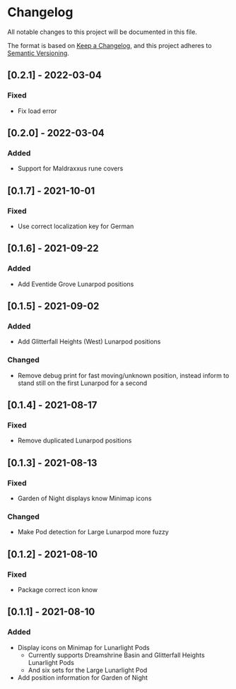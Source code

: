 # Changelog
All notable changes to this project will be documented in this file.

The format is based on [Keep a Changelog](https://keepachangelog.com/en/1.0.0/),
and this project adheres to [Semantic Versioning](https://semver.org/spec/v2.0.0.html).

## [0.2.1] - 2022-03-04
### Fixed
 - Fix load error

## [0.2.0] - 2022-03-04
### Added
 - Support for Maldraxxus rune covers

## [0.1.7] - 2021-10-01
### Fixed
 - Use correct localization key for German

## [0.1.6] - 2021-09-22
### Added
 - Add Eventide Grove Lunarpod positions

## [0.1.5] - 2021-09-02
### Added
 - Add Glitterfall Heights (West) Lunarpod positions
### Changed
 - Remove debug print for fast moving/unknown position, instead inform to stand still on the first Lunarpod for a second

## [0.1.4] - 2021-08-17
### Fixed
 - Remove duplicated Lunarpod positions

## [0.1.3] - 2021-08-13
### Fixed
 - Garden of Night displays know Minimap icons
### Changed
 - Make Pod detection for Large Lunarpod more fuzzy

## [0.1.2] - 2021-08-10
### Fixed
 - Package correct icon know

## [0.1.1] - 2021-08-10
### Added
 - Display icons on Minimap for Lunarlight Pods
   + Currently supports Dreamshrine Basin and Glitterfall Heights Lunarlight Pods
   + And six sets for the Large Lunarlight Pod
 - Add position information for Garden of Night
